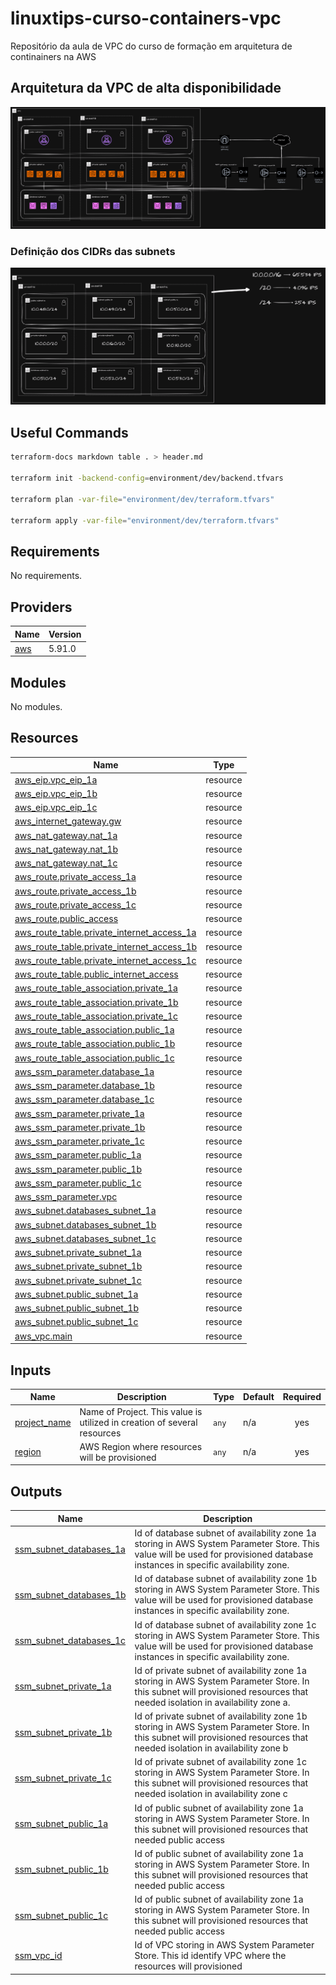 # linuxtips-curso-containers-vpc
Repositório da aula de VPC do curso de formação em arquitetura de continainers na AWS

## Arquitetura da VPC de alta disponibilidade

![](./docs/Linuxtips-Containers-AWS-VPC%20Uso.drawio.png)

### Definição dos CIDRs das subnets

![](./docs/Linuxtips-Containers-AWS-VPC%20-%20Planejamento.drawio.png)

## Useful Commands

```bash
terraform-docs markdown table . > header.md

terraform init -backend-config=environment/dev/backend.tfvars

terraform plan -var-file="environment/dev/terraform.tfvars"

terraform apply -var-file="environment/dev/terraform.tfvars"
```

## Requirements

No requirements.

## Providers

| Name | Version |
|------|---------|
| <a name="provider_aws"></a> [aws](#provider\_aws) | 5.91.0 |

## Modules

No modules.

## Resources

| Name | Type |
|------|------|
| [aws_eip.vpc_eip_1a](https://registry.terraform.io/providers/hashicorp/aws/latest/docs/resources/eip) | resource |
| [aws_eip.vpc_eip_1b](https://registry.terraform.io/providers/hashicorp/aws/latest/docs/resources/eip) | resource |
| [aws_eip.vpc_eip_1c](https://registry.terraform.io/providers/hashicorp/aws/latest/docs/resources/eip) | resource |
| [aws_internet_gateway.gw](https://registry.terraform.io/providers/hashicorp/aws/latest/docs/resources/internet_gateway) | resource |
| [aws_nat_gateway.nat_1a](https://registry.terraform.io/providers/hashicorp/aws/latest/docs/resources/nat_gateway) | resource |
| [aws_nat_gateway.nat_1b](https://registry.terraform.io/providers/hashicorp/aws/latest/docs/resources/nat_gateway) | resource |
| [aws_nat_gateway.nat_1c](https://registry.terraform.io/providers/hashicorp/aws/latest/docs/resources/nat_gateway) | resource |
| [aws_route.private_access_1a](https://registry.terraform.io/providers/hashicorp/aws/latest/docs/resources/route) | resource |
| [aws_route.private_access_1b](https://registry.terraform.io/providers/hashicorp/aws/latest/docs/resources/route) | resource |
| [aws_route.private_access_1c](https://registry.terraform.io/providers/hashicorp/aws/latest/docs/resources/route) | resource |
| [aws_route.public_access](https://registry.terraform.io/providers/hashicorp/aws/latest/docs/resources/route) | resource |
| [aws_route_table.private_internet_access_1a](https://registry.terraform.io/providers/hashicorp/aws/latest/docs/resources/route_table) | resource |
| [aws_route_table.private_internet_access_1b](https://registry.terraform.io/providers/hashicorp/aws/latest/docs/resources/route_table) | resource |
| [aws_route_table.private_internet_access_1c](https://registry.terraform.io/providers/hashicorp/aws/latest/docs/resources/route_table) | resource |
| [aws_route_table.public_internet_access](https://registry.terraform.io/providers/hashicorp/aws/latest/docs/resources/route_table) | resource |
| [aws_route_table_association.private_1a](https://registry.terraform.io/providers/hashicorp/aws/latest/docs/resources/route_table_association) | resource |
| [aws_route_table_association.private_1b](https://registry.terraform.io/providers/hashicorp/aws/latest/docs/resources/route_table_association) | resource |
| [aws_route_table_association.private_1c](https://registry.terraform.io/providers/hashicorp/aws/latest/docs/resources/route_table_association) | resource |
| [aws_route_table_association.public_1a](https://registry.terraform.io/providers/hashicorp/aws/latest/docs/resources/route_table_association) | resource |
| [aws_route_table_association.public_1b](https://registry.terraform.io/providers/hashicorp/aws/latest/docs/resources/route_table_association) | resource |
| [aws_route_table_association.public_1c](https://registry.terraform.io/providers/hashicorp/aws/latest/docs/resources/route_table_association) | resource |
| [aws_ssm_parameter.database_1a](https://registry.terraform.io/providers/hashicorp/aws/latest/docs/resources/ssm_parameter) | resource |
| [aws_ssm_parameter.database_1b](https://registry.terraform.io/providers/hashicorp/aws/latest/docs/resources/ssm_parameter) | resource |
| [aws_ssm_parameter.database_1c](https://registry.terraform.io/providers/hashicorp/aws/latest/docs/resources/ssm_parameter) | resource |
| [aws_ssm_parameter.private_1a](https://registry.terraform.io/providers/hashicorp/aws/latest/docs/resources/ssm_parameter) | resource |
| [aws_ssm_parameter.private_1b](https://registry.terraform.io/providers/hashicorp/aws/latest/docs/resources/ssm_parameter) | resource |
| [aws_ssm_parameter.private_1c](https://registry.terraform.io/providers/hashicorp/aws/latest/docs/resources/ssm_parameter) | resource |
| [aws_ssm_parameter.public_1a](https://registry.terraform.io/providers/hashicorp/aws/latest/docs/resources/ssm_parameter) | resource |
| [aws_ssm_parameter.public_1b](https://registry.terraform.io/providers/hashicorp/aws/latest/docs/resources/ssm_parameter) | resource |
| [aws_ssm_parameter.public_1c](https://registry.terraform.io/providers/hashicorp/aws/latest/docs/resources/ssm_parameter) | resource |
| [aws_ssm_parameter.vpc](https://registry.terraform.io/providers/hashicorp/aws/latest/docs/resources/ssm_parameter) | resource |
| [aws_subnet.databases_subnet_1a](https://registry.terraform.io/providers/hashicorp/aws/latest/docs/resources/subnet) | resource |
| [aws_subnet.databases_subnet_1b](https://registry.terraform.io/providers/hashicorp/aws/latest/docs/resources/subnet) | resource |
| [aws_subnet.databases_subnet_1c](https://registry.terraform.io/providers/hashicorp/aws/latest/docs/resources/subnet) | resource |
| [aws_subnet.private_subnet_1a](https://registry.terraform.io/providers/hashicorp/aws/latest/docs/resources/subnet) | resource |
| [aws_subnet.private_subnet_1b](https://registry.terraform.io/providers/hashicorp/aws/latest/docs/resources/subnet) | resource |
| [aws_subnet.private_subnet_1c](https://registry.terraform.io/providers/hashicorp/aws/latest/docs/resources/subnet) | resource |
| [aws_subnet.public_subnet_1a](https://registry.terraform.io/providers/hashicorp/aws/latest/docs/resources/subnet) | resource |
| [aws_subnet.public_subnet_1b](https://registry.terraform.io/providers/hashicorp/aws/latest/docs/resources/subnet) | resource |
| [aws_subnet.public_subnet_1c](https://registry.terraform.io/providers/hashicorp/aws/latest/docs/resources/subnet) | resource |
| [aws_vpc.main](https://registry.terraform.io/providers/hashicorp/aws/latest/docs/resources/vpc) | resource |

## Inputs

| Name | Description | Type | Default | Required |
|------|-------------|------|---------|:--------:|
| <a name="input_project_name"></a> [project\_name](#input\_project\_name) | Name of Project. This value is utilized in creation of several resources | `any` | n/a | yes |
| <a name="input_region"></a> [region](#input\_region) | AWS Region where resources will be provisioned | `any` | n/a | yes |

## Outputs

| Name | Description |
|------|-------------|
| <a name="output_ssm_subnet_databases_1a"></a> [ssm\_subnet\_databases\_1a](#output\_ssm\_subnet\_databases\_1a) | Id of database subnet of availability zone 1a storing in AWS System Parameter Store. This value will be used for provisioned database instances in specific availability zone. |
| <a name="output_ssm_subnet_databases_1b"></a> [ssm\_subnet\_databases\_1b](#output\_ssm\_subnet\_databases\_1b) | Id of database subnet of availability zone 1b storing in AWS System Parameter Store. This value will be used for provisioned database instances in specific availability zone. |
| <a name="output_ssm_subnet_databases_1c"></a> [ssm\_subnet\_databases\_1c](#output\_ssm\_subnet\_databases\_1c) | Id of database subnet of availability zone 1c storing in AWS System Parameter Store. This value will be used for provisioned database instances in specific availability zone. |
| <a name="output_ssm_subnet_private_1a"></a> [ssm\_subnet\_private\_1a](#output\_ssm\_subnet\_private\_1a) | Id of private subnet of availability zone 1a storing in AWS System Parameter Store. In this subnet will provisioned resources that needed isolation in availability zone a. |
| <a name="output_ssm_subnet_private_1b"></a> [ssm\_subnet\_private\_1b](#output\_ssm\_subnet\_private\_1b) | Id of private subnet of availability zone 1b storing in AWS System Parameter Store. In  this subnet will provisioned resources that needed isolation in availability zone b |
| <a name="output_ssm_subnet_private_1c"></a> [ssm\_subnet\_private\_1c](#output\_ssm\_subnet\_private\_1c) | Id of private subnet of availability zone 1c storing in AWS System Parameter Store. In  this subnet will provisioned resources that needed isolation in availability zone c |
| <a name="output_ssm_subnet_public_1a"></a> [ssm\_subnet\_public\_1a](#output\_ssm\_subnet\_public\_1a) | Id of public subnet of availability zone 1a storing in AWS System Parameter Store. In  this subnet will provisioned resources that needed public access |
| <a name="output_ssm_subnet_public_1b"></a> [ssm\_subnet\_public\_1b](#output\_ssm\_subnet\_public\_1b) | Id of public subnet of availability zone 1a storing in AWS System Parameter Store. In  this subnet will provisioned resources that needed public access |
| <a name="output_ssm_subnet_public_1c"></a> [ssm\_subnet\_public\_1c](#output\_ssm\_subnet\_public\_1c) | Id of public subnet of availability zone 1a storing in AWS System Parameter Store. In  this subnet will provisioned resources that needed public access |
| <a name="output_ssm_vpc_id"></a> [ssm\_vpc\_id](#output\_ssm\_vpc\_id) | Id of VPC storing in AWS System Parameter Store. This id identify VPC where the resources will provisioned |
